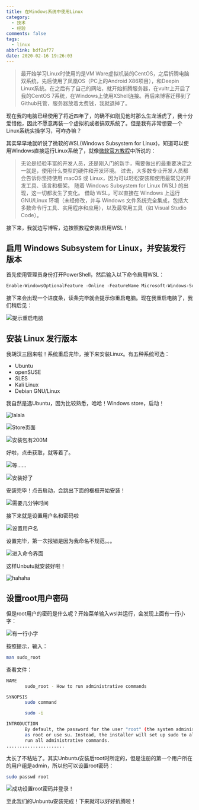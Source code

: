 ```yaml
---
title: 在Windows系统中使用Linux
category:
  - 技术
  - 经验
comments: false
tags:
  - linux
abbrlink: bdf2af77
date: 2020-02-16 19:26:03
---
```


> 最开始学习Linux时使用的是VM Ware虚拟机装的CentOS，之后折腾电脑双系统，先后使用了凤凰OS（PC上的Android X86项目），和Deepin Linux系统。在之后有了自己的网站，就开始折腾服务器，在vultr上开启了我的CentOS 7系统，在Windows上使用XShell连接。再后来博客迁移到了Github托管，服务器放着太费钱，我就退掉了。

现在我的电脑已经使用了将近四年了，的确不如刚见他时那么生龙活虎了，我十分爱惜他，因此不愿意再装一个虚拟机或者搞双系统了。但是我有非常想要一个Linux系统实操学习，可咋办嘛？

其实早早地就听说了微软的WSL(Windows Subsystem for Linux)，知道可以使用Windows直接运行Linux系统了，就像[微软官方教程](https://docs.microsoft.com/zh-cn/learn/modules/get-started-with-windows-subsystem-for-linux/1-introduction)中所说的：

> 无论是经验丰富的开发人员，还是刚入门的新手，需要做出的最重要决定之一就是，使用什么类型的硬件和开发环境。 过去，大多数专业开发人员都会告诉你坚持使用 macOS 或 Linux，因为可以轻松安装和使用最常见的开发工具、语言和框架。 随着 Windows Subsystem for Linux (WSL) 的出现，这一切都发生了变化。 借助 WSL，可以直接在 Windows 上运行 GNU/Linux 环境（未经修改，并与 Windows 文件系统完全集成，包括大多数命令行工具、实用程序和应用），以及最常用工具（如 Visual Studio Code）。

接下来，我就边写博客，边按照教程安装/启用WSL！

## 启用 Windows Subsystem for Linux，并安装发行版本

首先使用管理员身份打开PowerShell，然后输入以下命令启用WSL：

```powershell
Enable-WindowsOptionalFeature -Online -FeatureName Microsoft-Windows-Subsystem-Linux
```

接下来会出现一个进度条，读条完毕就会提示你重启电脑。现在我重启电脑了，我们稍后见：

![提示重启电脑](https://i.loli.net/2020/02/16/S5IxLq1bF8TPJzO.png)

## 安装 Linux 发行版本

我胡汉三回来啦！系统重启完毕，接下来安装Linux。有五种系统可选：

- Ubuntu
- openSUSE
- SLES
- Kali Linux
- Debian GNU/Linux

我自然是选Ubuntu，因为比较熟悉，哈哈！Windows store，启动！

![lalala](http://ww4.sinaimg.cn/large/9150e4e5ly1fld9ks1e1og206o06o747.gif)

![Store页面](https://i.loli.net/2020/02/16/goIPLDBQNGfH4n7.png)

![安装包有200M](https://i.loli.net/2020/02/16/VDkvjwn1zGCJfiX.png)

好啦，点击获取，就等着了。

![等......](http://ww4.sinaimg.cn/large/9150e4e5gy1g5mu7tlzjzj206o06ogma.jpg)

![安装好了](https://i.loli.net/2020/02/16/XfsncdraxmqVB9p.png)

安装完毕！点击启动，会跳出下面的框框开始安装！

![需要几分钟时间](https://i.loli.net/2020/02/16/gwNIytjdL9G2bck.png)

接下来就是设置用户名和密码啦

![设置用户名](https://i.loli.net/2020/02/16/yjgOwWFJmle3puh.png)

设置完毕，第一次报错是因为我命名不规范。。。

![进入命令界面](https://i.loli.net/2020/02/16/3QFsSjmVBwgb45N.png)

这样Unbutu就安装好啦！

![hahaha](http://ww3.sinaimg.cn/large/9150e4e5gy1g9315veiecj2089060wef.jpg)

## 设置root用户密码

但是root用户的密码是什么呢？开始菜单输入wsl并运行，会发现上面有一行小字：

![有一行小字](https://i.loli.net/2020/02/16/9PMzvjTdfgE1AkU.png)

按照提示，输入：

```bash
man sudo_root
```

查看文件：

```bash
NAME
       sudo_root - How to run administrative commands

SYNOPSIS
       sudo command

       sudo -i

INTRODUCTION
       By default, the password for the user "root" (the system administrator) is locked. This means you cannot login
       as root or use su. Instead, the installer will set up sudo to allow the user that is created during install to
       run all administrative commands.
......................
```

太长了不粘贴了。其实Unbuntu安装后root时所定的，但是注册的第一个用户所在的用户组是admin，所以他可以设置root密码：

```bash
sudo passwd root
```

![成功设置root密码并登录！](https://i.loli.net/2020/02/16/UpGKfWLThI1Sbye.png)

至此我们的Unbuntu安装完成！下来就可以好好折腾啦！